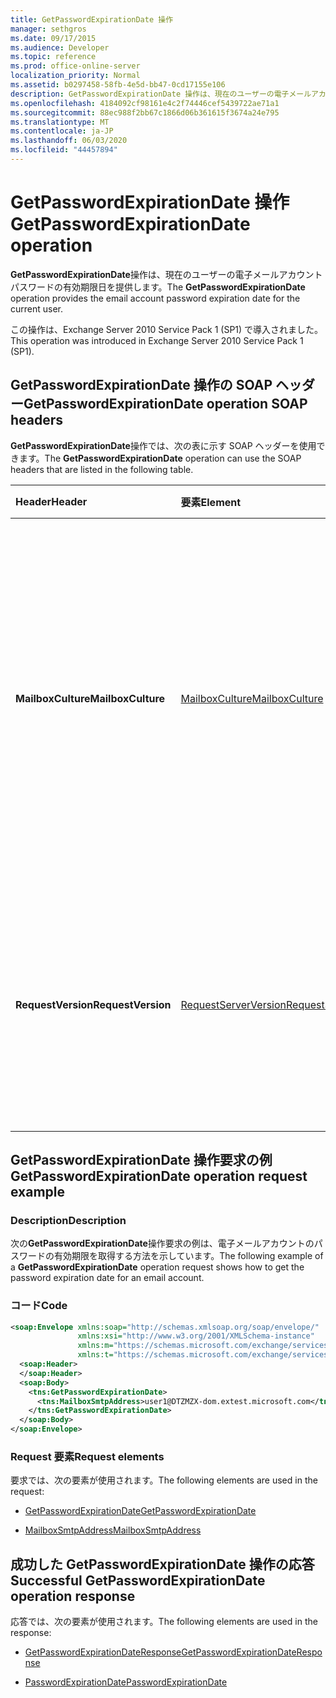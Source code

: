 ```yaml
---
title: GetPasswordExpirationDate 操作
manager: sethgros
ms.date: 09/17/2015
ms.audience: Developer
ms.topic: reference
ms.prod: office-online-server
localization_priority: Normal
ms.assetid: b0297458-58fb-4e5d-bb47-0cd17155e106
description: GetPasswordExpirationDate 操作は、現在のユーザーの電子メールアカウントパスワードの有効期限日を提供します。
ms.openlocfilehash: 4184092cf98161e4c2f74446cef5439722ae71a1
ms.sourcegitcommit: 88ec988f2bb67c1866d06b361615f3674a24e795
ms.translationtype: MT
ms.contentlocale: ja-JP
ms.lasthandoff: 06/03/2020
ms.locfileid: "44457894"
---
```

# <a name="getpasswordexpirationdate-operation"></a><span data-ttu-id="81c76-103">GetPasswordExpirationDate 操作</span><span class="sxs-lookup"><span data-stu-id="81c76-103">GetPasswordExpirationDate operation</span></span>

<span data-ttu-id="81c76-104">**GetPasswordExpirationDate**操作は、現在のユーザーの電子メールアカウントパスワードの有効期限日を提供します。</span><span class="sxs-lookup"><span data-stu-id="81c76-104">The **GetPasswordExpirationDate** operation provides the email account password expiration date for the current user.</span></span> 
  
<span data-ttu-id="81c76-105">この操作は、Exchange Server 2010 Service Pack 1 (SP1) で導入されました。</span><span class="sxs-lookup"><span data-stu-id="81c76-105">This operation was introduced in Exchange Server 2010 Service Pack 1 (SP1).</span></span>
  
## <a name="getpasswordexpirationdate-operation-soap-headers"></a><span data-ttu-id="81c76-106">GetPasswordExpirationDate 操作の SOAP ヘッダー</span><span class="sxs-lookup"><span data-stu-id="81c76-106">GetPasswordExpirationDate operation SOAP headers</span></span>

<span data-ttu-id="81c76-107">**GetPasswordExpirationDate**操作では、次の表に示す SOAP ヘッダーを使用できます。</span><span class="sxs-lookup"><span data-stu-id="81c76-107">The **GetPasswordExpirationDate** operation can use the SOAP headers that are listed in the following table.</span></span> 
  
|<span data-ttu-id="81c76-108">**Header**</span><span class="sxs-lookup"><span data-stu-id="81c76-108">**Header**</span></span>|<span data-ttu-id="81c76-109">**要素**</span><span class="sxs-lookup"><span data-stu-id="81c76-109">**Element**</span></span>|<span data-ttu-id="81c76-110">**説明**</span><span class="sxs-lookup"><span data-stu-id="81c76-110">**Description**</span></span>|
|:-----|:-----|:-----|
|<span data-ttu-id="81c76-111">**MailboxCulture**</span><span class="sxs-lookup"><span data-stu-id="81c76-111">**MailboxCulture**</span></span> <br/> |[<span data-ttu-id="81c76-112">MailboxCulture</span><span class="sxs-lookup"><span data-stu-id="81c76-112">MailboxCulture</span></span>](mailboxculture.md) <br/> |<span data-ttu-id="81c76-113">RFC 3066 で定義されているように、メールボックスへのアクセスに使用されるカルチャ (言語の識別用のタグ) を識別します。</span><span class="sxs-lookup"><span data-stu-id="81c76-113">Identifies the culture, as defined in RFC 3066, "Tags for the Identification of Languages", to be used to access the mailbox.</span></span> <span data-ttu-id="81c76-114">これは要求に適用されます。</span><span class="sxs-lookup"><span data-stu-id="81c76-114">This is applicable to a request.</span></span>  <br/> |
|<span data-ttu-id="81c76-115">**RequestVersion**</span><span class="sxs-lookup"><span data-stu-id="81c76-115">**RequestVersion**</span></span> <br/> |[<span data-ttu-id="81c76-116">RequestServerVersion</span><span class="sxs-lookup"><span data-stu-id="81c76-116">RequestServerVersion</span></span>](requestserverversion.md) <br/> |<span data-ttu-id="81c76-117">操作要求のスキーマを識別します。</span><span class="sxs-lookup"><span data-stu-id="81c76-117">Identifies the schema for the operation request.</span></span> <span data-ttu-id="81c76-118">これは要求に適用されます。</span><span class="sxs-lookup"><span data-stu-id="81c76-118">This is applicable to a request.</span></span> <span data-ttu-id="81c76-119">これは要求に適用されます。</span><span class="sxs-lookup"><span data-stu-id="81c76-119">This is applicable to a request.</span></span>  <br/> |
   
## <a name="getpasswordexpirationdate-operation-request-example"></a><span data-ttu-id="81c76-120">GetPasswordExpirationDate 操作要求の例</span><span class="sxs-lookup"><span data-stu-id="81c76-120">GetPasswordExpirationDate operation request example</span></span>

### <a name="description"></a><span data-ttu-id="81c76-121">Description</span><span class="sxs-lookup"><span data-stu-id="81c76-121">Description</span></span>

<span data-ttu-id="81c76-122">次の**GetPasswordExpirationDate**操作要求の例は、電子メールアカウントのパスワードの有効期限を取得する方法を示しています。</span><span class="sxs-lookup"><span data-stu-id="81c76-122">The following example of a **GetPasswordExpirationDate** operation request shows how to get the password expiration date for an email account.</span></span> 
  
### <a name="code"></a><span data-ttu-id="81c76-123">コード</span><span class="sxs-lookup"><span data-stu-id="81c76-123">Code</span></span>

```XML
<soap:Envelope xmlns:soap="http://schemas.xmlsoap.org/soap/envelope/"
               xmlns:xsi="http://www.w3.org/2001/XMLSchema-instance"
               xmlns:m="https://schemas.microsoft.com/exchange/services/2006/messages"
               xmlns:t="https://schemas.microsoft.com/exchange/services/2006/types">
  <soap:Header>
  </soap:Header>
  <soap:Body>
    <tns:GetPasswordExpirationDate>
      <tns:MailboxSmtpAddress>user1@DTZMZX-dom.extest.microsoft.com</tns:MailboxSmtpAddress>
    </tns:GetPasswordExpirationDate>
  </soap:Body>
</soap:Envelope>

```

### <a name="request-elements"></a><span data-ttu-id="81c76-124">Request 要素</span><span class="sxs-lookup"><span data-stu-id="81c76-124">Request elements</span></span>

<span data-ttu-id="81c76-125">要求では、次の要素が使用されます。</span><span class="sxs-lookup"><span data-stu-id="81c76-125">The following elements are used in the request:</span></span>
  
- [<span data-ttu-id="81c76-126">GetPasswordExpirationDate</span><span class="sxs-lookup"><span data-stu-id="81c76-126">GetPasswordExpirationDate</span></span>](getpasswordexpirationdate.md)
    
- [<span data-ttu-id="81c76-127">MailboxSmtpAddress</span><span class="sxs-lookup"><span data-stu-id="81c76-127">MailboxSmtpAddress</span></span>](mailboxsmtpaddress.md)
    
## <a name="successful-getpasswordexpirationdate-operation-response"></a><span data-ttu-id="81c76-128">成功した GetPasswordExpirationDate 操作の応答</span><span class="sxs-lookup"><span data-stu-id="81c76-128">Successful GetPasswordExpirationDate operation response</span></span>

<span data-ttu-id="81c76-129">応答では、次の要素が使用されます。</span><span class="sxs-lookup"><span data-stu-id="81c76-129">The following elements are used in the response:</span></span>
  
- [<span data-ttu-id="81c76-130">GetPasswordExpirationDateResponse</span><span class="sxs-lookup"><span data-stu-id="81c76-130">GetPasswordExpirationDateResponse</span></span>](getpasswordexpirationdateresponse.md)
    
- [<span data-ttu-id="81c76-131">PasswordExpirationDate</span><span class="sxs-lookup"><span data-stu-id="81c76-131">PasswordExpirationDate</span></span>](passwordexpirationdate.md)
    

